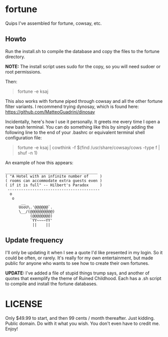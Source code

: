 # fortune
Quips I've assembled for fortune, cowsay, etc.

## Howto

Run the install.sh to compile the database and copy the files to the fortune directory.

**NOTE:** The install script uses sudo for the copy, so you will need sudoer or root permissions.

Then:

> fortune -e ksaj

This also works with fortune piped through cowsay and all the other fortune filter variants. I recommend trying dynosay, which is found here: https://github.com/MatteoGuadrini/dinosay

Incidentally, here's how I use it personally. It greets me every time I open a new bash terminal. You can do something like this by simply adding the following line to the end of your .bashrc or equivalent terminal shell configuration file:

> fortune -e ksaj | cowthink -f $(find /usr/share/cowsay/cows -type f | shuf -n 1)

An example of how this appears:

```
_________________________________________
( "A Hotel with an infinite number of     )
( rooms can accommodate extra guests even )
( if it is full" -- Hilbert's Paradox     )
 -----------------------------------------
  o
   o
       __     
      UooU\.'@@@@@@`.
      \__/(@@@@@@@@@@)
           (@@@@@@@@)
           `YY~~~~YY'
            ||    ||
```

## Update frequency

I'll only be updating it when I see a quote I'd like presented in my login. So it could be often, or rarely. It's really for my own entertainment, but made public for anyone who wants to see how to create their own fortunes.

**UPDATE:** I've added a file of stupid things trump says, and another of quotes that exemplify the theme of Ruined Childhood. Each has a .sh script to compile and install the fortune databases.

# LICENSE

Only $49.99 to start, and then 99 cents / month thereafter. Just kidding. Public domain. Do with it what you wish. You don't even have to credit me. Enjoy!
